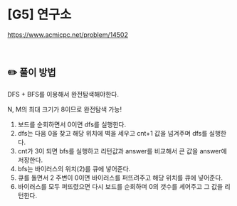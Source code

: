 # [G5] 연구소

https://www.acmicpc.net/problem/14502

</br>

## ✏️ 풀이 방법
DFS + BFS를 이용해서 완전탐색해야한다.

N, M의 최대 크기가 8이므로 완전탐색 가능!

1. 보드를 순회하면서 0이면 dfs를 실행한다.
2. dfs는 다음 0을 찾고 해당 위치에 벽을 세우고 cnt+1 값을 넘겨주며 dfs를 실행한다.
3. cnt가 3이 되면 bfs를 실행하고 리턴값과 answer를 비교해서 큰 값을 answer에 저장한다.
4. bfs는 바이러스의 위치(2)를 큐에 넣어준다.
5. 큐를 돌면서 2 주변이 0이면 바이러스를 퍼뜨려주고 해당 위치를 큐에 넣어준다.
6. 바이러스를 모두 퍼뜨렸으면 다시 보드를 순회하며 0의 갯수를 세어주고 그 값을 리턴한다.


<br/>
